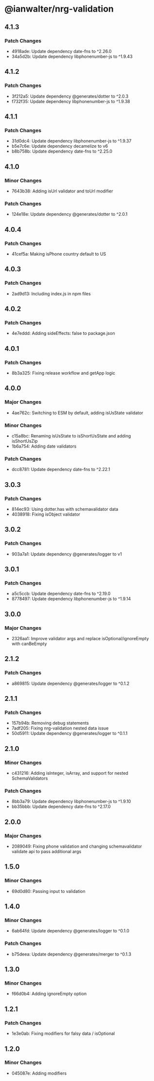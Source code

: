 # @ianwalter/nrg-validation

## 4.1.3

### Patch Changes

- 4918ade: Update dependency date-fns to ^2.26.0
- 34a5d2b: Update dependency libphonenumber-js to ^1.9.43

## 4.1.2

### Patch Changes

- 3f212a5: Update dependency @generates/dotter to ^2.0.3
- f732f35: Update dependency libphonenumber-js to ^1.9.38

## 4.1.1

### Patch Changes

- 31d0dc4: Update dependency libphonenumber-js to ^1.9.37
- b5e7c6e: Update dependency decamelize to v6
- b8b758b: Update dependency date-fns to ^2.25.0

## 4.1.0

### Minor Changes

- 7643b38: Adding isUrl validator and toUrl modifier

### Patch Changes

- 124e18e: Update dependency @generates/dotter to ^2.0.1

## 4.0.4

### Patch Changes

- 41cef5a: Making isPhone country default to US

## 4.0.3

### Patch Changes

- 2ad9d13: Including index.js in npm files

## 4.0.2

### Patch Changes

- 4e7eddd: Adding sideEffects: false to package.json

## 4.0.1

### Patch Changes

- 8b3a325: Fixing release workflow and getApp logic

## 4.0.0

### Major Changes

- 4ae762c: Switching to ESM by default, adding isUsState validator

### Minor Changes

- c15a8bc: Renaming isUsState to isShortUsState and adding isShortUsZip
- 1b6a754: Adding date validators

### Patch Changes

- dcc8781: Update dependency date-fns to ^2.22.1

## 3.0.3

### Patch Changes

- 814ec93: Using dotter.has with schemavalidator data
- 4038918: Fixing isObject validator

## 3.0.2

### Patch Changes

- 903a7a1: Update dependency @generates/logger to v1

## 3.0.1

### Patch Changes

- a5c5ccb: Update dependency date-fns to ^2.19.0
- 8778497: Update dependency libphonenumber-js to ^1.9.14

## 3.0.0

### Major Changes

- 2326aa1: Improve validator args and replace isOptional/ignoreEmpty with canBeEmpty

## 2.1.2

### Patch Changes

- a869815: Update dependency @generates/logger to ^0.1.2

## 2.1.1

### Patch Changes

- 157b94b: Removing debug statements
- 7adf205: Fixing nrg-validation nested data issue
- 50d5911: Update dependency @generates/logger to ^0.1.1

## 2.1.0

### Minor Changes

- c431216: Adding isInteger, isArray, and support for nested SchemaValidators

### Patch Changes

- 8bb3a79: Update dependency libphonenumber-js to ^1.9.10
- bb35bbb: Update dependency date-fns to ^2.17.0

## 2.0.0

### Major Changes

- 2089049: Fixing phone validation and changing schemavalidator validate api to pass additional args

## 1.5.0

### Minor Changes

- 69d0d80: Passing input to validation

## 1.4.0

### Minor Changes

- 6ab64fd: Update dependency @generates/logger to ^0.1.0

### Patch Changes

- b75deea: Update dependency @generates/merger to ^0.1.3

## 1.3.0

### Minor Changes

- f66d0b4: Adding ignoreEmpty option

## 1.2.1

### Patch Changes

- 1e3e0ab: Fixing modifiers for falsy data / isOptional

## 1.2.0

### Minor Changes

- 045087e: Adding modifiers
